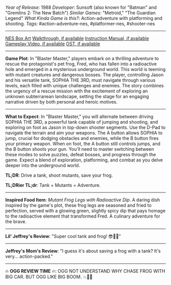 *Year of Release*: 1988
*Developer*: Sunsoft (also known for "Batman" and "Gremlins 2: The New Batch")
*Similar Games*: "Metroid," "The Guardian Legend"
*What Kinda Game is this?*: Action-adventure with platforming and shooting.
*Tags:* #action-adventure-nes, #platformer-nes, #shooter-nes

---
[NES Box Art](https://www.google.com/search?tbm=isch&q=NES+Box+Art+Blaster+Master) 
[Walkthrough, if available](https://www.google.com/search?q=Walkthrough+NES+Blaster+Master)
[Instruction Manual, if available](https://www.google.com/search?q=NES+Instruction+Manual+Blaster+Master)
[Gameplay Video, if available](https://www.youtube.com/results?search_query=gameplay+NES+Blaster+Master) 
[OST, if available](https://www.youtube.com/results?search_query=gameplay+NES+Blaster+Master+OST)

- - -
**Game Plot**: In "Blaster Master," players embark on a thrilling adventure to rescue the protagonist's pet frog, Fred, who has fallen into a radioactive hole and emerged in a mysterious underground world. This world is teeming with mutant creatures and dangerous bosses. The player, controlling Jason and his versatile tank, SOPHIA THE 3RD, must navigate through various levels, each filled with unique challenges and enemies. The story combines the urgency of a rescue mission with the excitement of exploring an unknown subterranean landscape, setting the stage for an engaging narrative driven by both personal and heroic motives.

- - -
**What to Expect**: In "Blaster Master," you will alternate between driving SOPHIA THE 3RD, a powerful tank capable of jumping and shooting, and exploring on foot as Jason in top-down shooter segments. Use the D-Pad to navigate the terrain and aim your weapons. The A button allows SOPHIA to jump, crucial for dodging obstacles and enemies, while the B button fires your primary weapon. When on foot, the A button still controls jumps, and the B button shoots your gun. You'll need to master switching between these modes to solve puzzles, defeat bosses, and progress through the game. Expect a blend of exploration, platforming, and combat as you delve deeper into the underground world.

**TL;DR**: Drive a tank, shoot mutants, save your frog.

**TL;DRier TL;dr**: Tank + Mutants = Adventure.

---
**Inspired Food Item**: *Mutant Frog Legs with Radioactive Dip*. A daring dish inspired by the game's plot, these frog legs are seasoned and fried to perfection, served with a glowing green, slightly spicy dip that pays homage to the radioactive element that transformed Fred. A culinary adventure for the brave.

---
**Lil' Jeffrey's Review**: "Super cool tank and frog! 😎🐸🔫"

---
**Jeffrey's Mom's Review**: "I guess it's about saving a frog with a tank? It's very... action-packed."

---
🔥 **OGG REVIEW TIME** 🔥: OGG NOT UNDERSTAND WHY CHASE FROG WITH BIG CAR. BUT OGG LIKE BIG BOOM. 💥🚗🐸